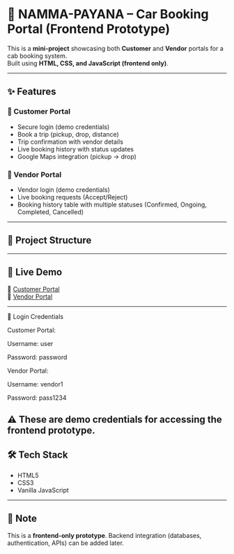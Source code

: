# 🚖 NAMMA-PAYANA – Car Booking Portal (Frontend Prototype)

This is a **mini-project** showcasing both **Customer** and **Vendor** portals for a cab booking system.  
Built using **HTML, CSS, and JavaScript (frontend only)**.

---

## ✨ Features

### 👤 Customer Portal
- Secure login (demo credentials)
- Book a trip (pickup, drop, distance)
- Trip confirmation with vendor details
- Live booking history with status updates
- Google Maps integration (pickup → drop)

### 🚗 Vendor Portal
- Vendor login (demo credentials)
- Live booking requests (Accept/Reject)
- Booking history table with multiple statuses (Confirmed, Ongoing, Completed, Cancelled)

---

## 📂 Project Structure

---

## 🚀 Live Demo
🔗 [Customer Portal](https://navyashree1411.github.io/major-project/cab%20booking/customer.html)  
🔗 [Vendor Portal](https://navyashree1411.github.io/major-project/cab%20booking/vendor.html)


---
🔑 Login Credentials

Customer Portal:

Username: user

Password: password

Vendor Portal:

Username: vendor1

Password: pass1234

⚠️ These are demo credentials for accessing the frontend prototype.
---

## 🛠️ Tech Stack
- HTML5
- CSS3
- Vanilla JavaScript

---

## 📌 Note
This is a **frontend-only prototype**. Backend integration (databases, authentication, APIs) can be added later.

